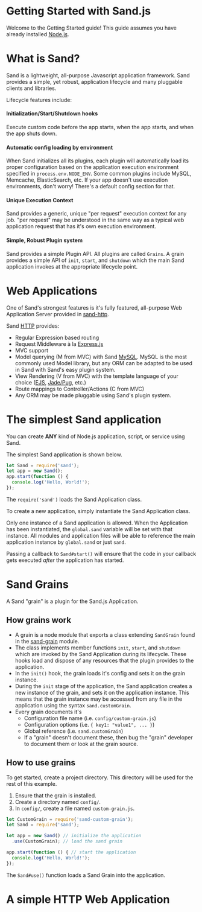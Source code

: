 # Getting Started with Sand.js

Welcome to the Getting Started guide! This guide assumes you have already installed [Node.js](https://nodejs.org).

# What is Sand?

Sand is a lightweight, all-purpose Javascript application framework. Sand provides a simple, yet robust, application lifecycle and many pluggable clients and libraries.

Lifecycle features include:

#### Initialization/Start/Shutdown hooks
Execute custom code before the app starts, when the app starts, and when the app shuts down.

#### Automatic config loading by environment
When Sand initializes all its plugins, each plugin will automatically load its proper configuration based on the application execution environment specified in `process.env.NODE_ENV`. Some common plugins include MySQL, Memcache, ElasticSearch, etc. If your app doesn't use execution environments, don't worry! There's a default config section for that.

#### Unique Execution Context
Sand provides a generic, unique "per request" execution context for any job. "per request" may be understood in the same way as a typical web application request that has it's own execution environment.

#### Simple, Robust Plugin system
Sand provides a simple Plugin API. All plugins are called `Grains`. A grain provides a simple API of `init`, `start`, and `shutdown` which the main Sand application invokes at the appropriate lifecycle point.

# Web Applications

One of Sand's strongest features is it's fully featured, all-purpose Web Application Server provided in [sand-http](https://github.com/SandJS/http).

Sand [HTTP](https://github.com/SandJS/http) provides:

- Regular Expression based routing
- Request Middleware à la [Express.js](http://expressjs.com/)
- MVC support
- Model querying (M from MVC) with Sand [MySQL](https://github.com/SandJS/mysql). MySQL is the most commonly used Model library, but any ORM can be adapted to be used in Sand with Sand's easy plugin system.
- View Rendering (V from MVC) with the template language of your choice ([EJS](https://github.com/tj/ejs), [Jade/Pug](http://jade-lang.com/), etc.)
- Route mappings to Controller/Actions (C from MVC)
- Any ORM may be made pluggable using Sand's plugin system. 

# The simplest Sand application

You can create **ANY** kind of Node.js application, script, or service using Sand.

The simplest Sand application is shown below.

```JavaScript
let Sand = require('sand');
let app = new Sand();
app.start(function () {
  console.log('Hello, World!');
});
```

The `require('sand')` loads the Sand Application class. 

To create a new application, simply instantiate the Sand Application class.

Only one instance of a Sand application is allowed. When the Application has been instantiated, the `global.sand` variable will be set with that instance. All modules and application files will be able to reference the main application instance by `global.sand` or just `sand`.

Passing a callback to `Sand#start()` will ensure that the code in your callback gets executed _after_ the application has started.

# Sand Grains

A Sand "grain" is a plugin for the Sand.js Application. 

## How grains work

- A grain is a node module that exports a class extending `SandGrain` found in the [sand-grain](https://github.com/pocketly/sand-grain) module. 
- The class implements member functions `init`, `start`, and `shutdown` which are invoked by the Sand Application during its lifecycle. These hooks load and dispose of any resources that the plugin provides to the application.
- In the `init()` hook, the grain loads it's config and sets it on the grain instance. 
- During the `init` stage of the application, the Sand application creates a new instance of the grain, and sets it on the application instance. This means that the grain instance may be accessed from any file in the application using the syntax `sand.customGrain`.
- Every grain documents it's 
	- Configuration file name (i.e. `config/custom-grain.js`)
	- Configuration options (i.e. `{ key1: "value1", ... }`)
	- Global reference (i.e. `sand.customGrain`)
	- If a "grain" doesn't document these, then bug the "grain" developer to document them or look at the grain source.

## How to use grains

To get started, create a project directory. This directory will be used for the rest of this example.

1. Ensure that the grain is installed.
1. Create a directory named `config/`.
1. In `config/`, create a file named `custom-grain.js`.

```JavaScript
let CustomGrain = require('sand-custom-grain');
let Sand = require('sand');

let app = new Sand() // initialize the application
  .use(CustomGrain); // load the sand grain 

app.start(function () { // start the application
  console.log('Hello, World!');
});
```

The `Sand#use()` function loads a Sand Grain into the application.

# A simple HTTP Web Application

